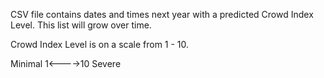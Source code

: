 CSV file contains dates and times next year with a predicted Crowd Index Level. This list will grow over time.


Crowd Index Level is on a scale from 1 - 10.


Minimal 1<---->10 Severe
